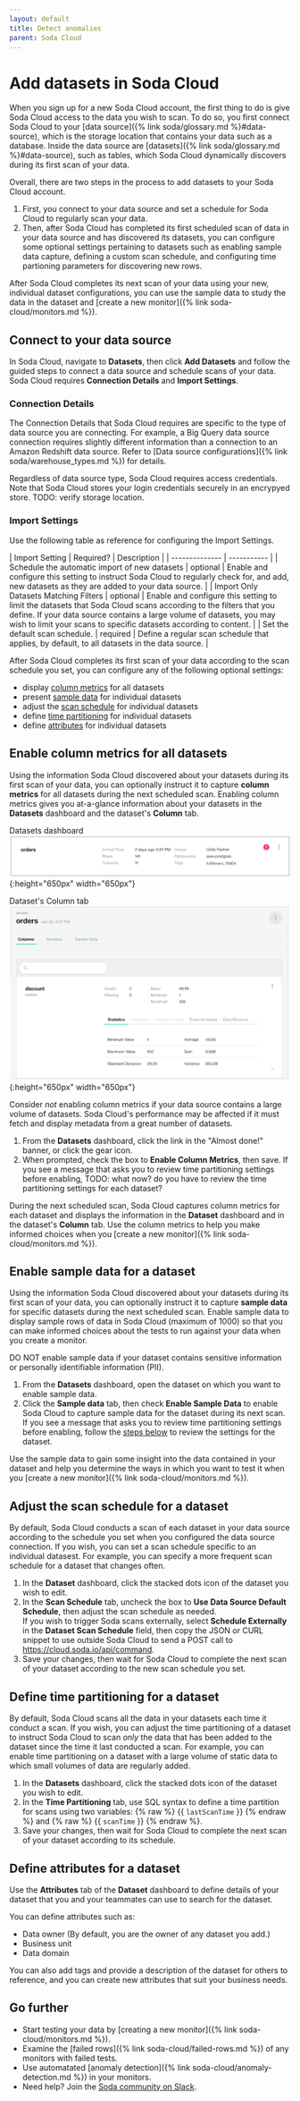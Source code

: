 ```yaml
---
layout: default
title: Detect anomalies
parent: Soda Cloud
---
```


# Add datasets in Soda Cloud

When you sign up for a new Soda Cloud account, the first thing to do is give Soda Cloud access to the data you wish to scan. To do so, you first connect Soda Cloud to your [data source]({% link soda/glossary.md %}#data-source), which is the storage location that contains your data such as a database. Inside the data source are [datasets]({% link soda/glossary.md %}#data-source), such as tables, which Soda Cloud dynamically discovers during its first scan of your data.

Overall, there are two steps in the process to add datasets to your Soda Cloud account. 

1. First, you connect to your data source and set a schedule for Soda Cloud to regularly scan your data. 
2. Then, after Soda Cloud has completed its first scheduled scan of data in your data source and has discovered its datasets, you can configure some optional settings pertaining to datasets such as enabling sample data capture, defining a custom scan schedule, and configuring time partioning parameters for discovering new rows.  

After Soda Cloud completes its next scan of your data using your new, individual dataset configurations, you can use the sample data to study the data in the dataset and [create a new monitor]({% link soda-cloud/monitors.md %}).


## Connect to your data source

In Soda Cloud, navigate to **Datasets**, then click **Add Datasets** and follow the guided steps to connect a data source and schedule scans of your data. Soda Cloud requires **Connection Details** and **Import Settings**.

### Connection Details

The Connection Details that Soda Cloud requires are specific to the type of data source you are connecting. For example, a Big Query data source connection requires slightly different information than a connection to an Amazon Redshift data source. Refer to [Data source configurations]({% link soda/warehouse_types.md %}) for details.

Regardless of data source type, Soda Cloud requires access credentials. Note that Soda Cloud stores your login credentials securely in an encrypyed store. TODO: verify storage location.

### Import Settings

Use the following table as reference for configuring the Import Settings.

| Import Setting | Required? | Description |
| -------------- | ----------- |
| Schedule the automatic import of new datasets | optional | Enable and configure this setting to instruct Soda Cloud to regularly check for, and add, new datasets as they are added to your data source. | 
| Import Only Datasets Matching Filters | optional | Enable and configure this setting to limit the datasets that Soda Cloud scans according to the filters that you define. If your data source contains a large volume of datasets, you may wish to limit your scans to specific datasets according to content. |
| Set the default scan schedule. | required | Define a regular scan schedule that applies, by default, to all datasets in the data source. | 

After Soda Cloud completes its first scan of your data according to the scan schedule you set, you can configure any of the following optional settings:
* display [column metrics](#enable-column-metrics-for-all-datasets) for all datasets
* present [sample data](#enable-sample-data-for-a-dataset) for individual datasets
* adjust the [scan schedule](#adjust-the-scan-schedule-for-a-dataset) for individual datasets
* define [time partitioning](#define-time-partitioning-for-a-dataset) for individual datasets
* define [attributes](#define-attributes-for-a-dataset) for individual datasets


## Enable column metrics for all datasets

Using the information Soda Cloud discovered about your datasets during its first scan of your data, you can optionally instruct it to capture **column metrics** for all datasets during the next scheduled scan. Enabling column metrics gives you at-a-glance information about your datasets in the **Datasets** dashboard and the dataset's **Column** tab. 

Datasets dashboard
![display-column-metrics](/assets/images/display-column-metrics.png){:height="650px" width="650px"}

Dataset's Column tab
![column-tab](/assets/images/column-tab.png){:height="650px" width="650px"}

Consider *not* enabling column metrics if your data source contains a large volume of datasets. Soda Cloud's performance may be affected if it must fetch and display metadata from a great number of datasets.

1. From the **Datasets** dashboard, click the link in the "Almost done!" banner, or click the gear icon.
2. When prompted, check the box to **Enable Column Metrics**, then save. If you see a message that asks you to review time partitioning settings before enabling, TODO: what now? do you have to review the time partitioning settings for each dataset?

During the next scheduled scan, Soda Cloud captures column metrics for each dataset and displays the information in the **Dataset** dashboard and in the dataset's **Column** tab. Use the column metrics to help you make informed choices when you [create a new monitor]({% link soda-cloud/monitors.md %}).

## Enable sample data for a dataset

Using the information Soda Cloud discovered about your datasets during its first scan of your data, you can optionally instruct it to capture **sample data** for specific datasets during the next scheduled scan. Enable sample data to display sample rows of data in Soda Cloud (maximum of 1000) so that you can make informed choices about the tests to run against your data when you create a monitor. 

DO NOT enable sample data if your dataset contains sensitive information or personally identifiable information (PII).

1. From the **Datasets** dashboard, open the dataset on which you want to enable sample data.
2. Click the **Sample data** tab, then check **Enable Sample Data** to enable Soda Cloud to capture sample data for the dataset during its next scan. If you see a message that asks you to review time partitioning settings before enabling, follow the [steps below](#define-time-partitioning-for-a-dataset) to review the settings for the dataset.

Use the sample data to gain some insight into the data contained in your dataset and help you determine the ways in which you want to test it when you [create a new monitor]({% link soda-cloud/monitors.md %}).

## Adjust the scan schedule for a dataset

By default, Soda Cloud conducts a scan of each dataset in your data source according to the schedule you set when you configured the data source connection. If you wish, you can set a scan schedule specific to an individual datasest. For example, you can specify a more frequent scan schedule for a dataset that changes often.
 
1. In the **Dataset** dashboard, click the stacked dots icon of the dataset you wish to edit. 
2. In the **Scan Schedule** tab, uncheck the box to **Use Data Source Default Schedule**, then adjust the scan schedule as needed.  <br > If you wish to trigger Soda scans externally, select **Schedule Externally** in the **Dataset Scan Schedule** field, then copy the JSON or CURL snippet to use outside Soda Cloud to send a POST call to https://cloud.soda.io/api/command. 
3. Save your changes, then wait for Soda Cloud to complete the next scan of your dataset according to the new scan schedule you set.

## Define time partitioning for a dataset

By default, Soda Cloud scans all the data in your datasets each time it conduct a scan. If you wish, you can adjust the time partitioning of a dataset to instruct Soda Cloud to scan *only* the data that has been added to the dataset since the time it last conducted a scan. For example, you can enable time partitioning on a dataset with a large volume of static data to which small volumes of data are regularly added.

1. In the **Datasets** dashboard, click the stacked dots icon of the dataset you wish to edit. 
2. In the **Time Partitioning** tab, use SQL syntax to define a time partition for scans using two variables: {% raw %} {{ `lastScanTime` }} {% endraw %} and {% raw %} {{ `scanTime` }} {% endraw %}. 
3. Save your changes, then wait for Soda Cloud to complete the next scan of your dataset according to its schedule.

## Define attributes for a dataset

Use the **Attributes** tab of the **Dataset** dashboard to define details of your dataset that you and your teammates can use to search for the dataset. 

You can define attributes such as:
* Data owner (By default, you are the owner of any dataset you add.)
* Business unit
* Data domain

You can also add tags and provide a description of the dataset for others to reference, and you can create new attributes that suit your business needs.


## Go further

* Start testing your data by [creating a new monitor]({% link soda-cloud/monitors.md %}).
* Examine the [failed rows]({% link soda-cloud/failed-rows.md %}) of any monitors with failed tests.
* Use automatated [anomaly detection]({% link soda-cloud/anomaly-detection.md %}) in your monitors.
* Need help? Join the <a href="http://community.soda.io/slack" target="_blank"> Soda community on Slack</a>.
